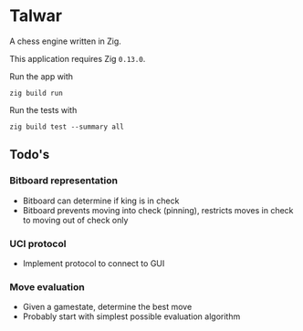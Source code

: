 # Talwar

A chess engine written in Zig.

This application requires Zig `0.13.0`.

Run the app with
```
zig build run
```

Run the tests with
```
zig build test --summary all
```

## Todo's
### Bitboard representation
- Bitboard can determine if king is in check
- Bitboard prevents moving into check (pinning), restricts moves in check to moving
  out of check only

### UCI protocol
- Implement protocol to connect to GUI

### Move evaluation
- Given a gamestate, determine the best move
- Probably start with simplest possible evaluation algorithm

